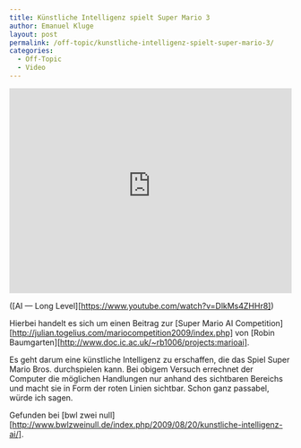 ```yaml
---
title: Künstliche Intelligenz spielt Super Mario 3
author: Emanuel Kluge
layout: post
permalink: /off-topic/kunstliche-intelligenz-spielt-super-mario-3/
categories:
  - Off-Topic
  - Video
---
```


<div style="position: relative; max-width: 640px; padding-top: 72.727273%; margin: 1em 0; overflow: hidden">
  <iframe width="640" height="480" src="https://www.youtube-nocookie.com/embed/DlkMs4ZHHr8?rel=0" frameborder="0" allowfullscreen style="position: absolute; top: 0; right: 0; bottom: 0; left: 0; width: 100%; height: 100%"></iframe>
</div>

([AI &mdash; Long Level][https://www.youtube.com/watch?v=DlkMs4ZHHr8])

Hierbei handelt es sich um einen Beitrag zur [Super Mario AI Competition][http://julian.togelius.com/mariocompetition2009/index.php] von [Robin Baumgarten][http://www.doc.ic.ac.uk/~rb1006/projects:marioai].

Es geht darum eine künstliche Intelligenz zu erschaffen, die das Spiel Super Mario Bros. durchspielen kann. Bei obigem Versuch errechnet der Computer die möglichen Handlungen nur anhand des sichtbaren Bereichs und macht sie in Form der roten Linien sichtbar. Schon ganz passabel, würde ich sagen.

Gefunden bei [bwl zwei null][http://www.bwlzweinull.de/index.php/2009/08/20/kunstliche-intelligenz-ai/].
